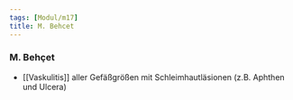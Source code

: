 ```yaml
---
tags: [Modul/m17]
title: M. Behcet
---
```

### M. Behçet 
- [[Vaskulitis]] aller Gefäßgrößen mit Schleimhautläsionen (z.B. Aphthen und Ulcera)
